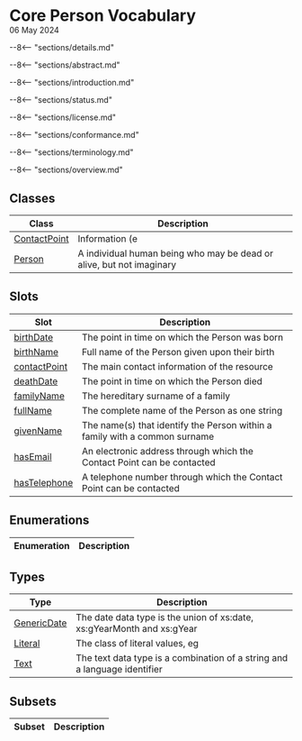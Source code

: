 <h1 style="margin-bottom:0;">Core Person Vocabulary</h1>
<p style="margin-top:0;">06 May 2024</p>

--8<-- "sections/details.md"

--8<-- "sections/abstract.md"

--8<-- "sections/introduction.md"

--8<-- "sections/status.md"

--8<-- "sections/license.md"

--8<-- "sections/conformance.md"

--8<-- "sections/terminology.md"

--8<-- "sections/overview.md"

## Classes

| Class | Description |
| --- | --- |
| [ContactPoint](ContactPoint.md) | Information (e |
| [Person](Person.md) | A individual human being who may be dead or alive, but not imaginary |



## Slots

| Slot | Description |
| --- | --- |
| [birthDate](birthDate.md) | The point in time on which the Person was born |
| [birthName](birthName.md) | Full name of the Person given upon their birth |
| [contactPoint](contactPoint.md) | The main contact information of the resource |
| [deathDate](deathDate.md) | The point in time on which the Person died |
| [familyName](familyName.md) | The hereditary surname of a family |
| [fullName](fullName.md) | The complete name of the Person as one string |
| [givenName](givenName.md) | The name(s) that identify the Person within a family with a common surname |
| [hasEmail](hasEmail.md) | An electronic address through which the Contact Point can be contacted |
| [hasTelephone](hasTelephone.md) | A telephone number through which the Contact Point can be contacted |


## Enumerations

| Enumeration | Description |
| --- | --- |


## Types

| Type | Description |
| --- | --- |
| [GenericDate](GenericDate.md) | The date data type is the union of xs:date, xs:gYearMonth and xs:gYear |
| [Literal](Literal.md) | The class of literal values, eg |
| [Text](Text.md) | The text data type is a combination of a string and a language identifier |


## Subsets

| Subset | Description |
| --- | --- |